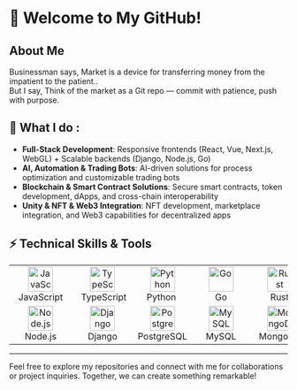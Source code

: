 # 👋 Welcome to My GitHub!

## About Me
Businessman says, <bold>Market is a device for transferring money from the impatient to the patient.</bold>. <br /> <bold>But I say, Think of the market as a Git repo — commit with patience, push with purpose.</bold>

## 🌟 What I do :

- **Full-Stack Development**: Responsive frontends (React, Vue, Next.js, WebGL) + Scalable backends (Django, Node.js, Go)
- **AI, Automation & Trading Bots**: AI-driven solutions for process optimization and customizable trading bots
- **Blockchain & Smart Contract Solutions**: Secure smart contracts, token development, dApps, and cross-chain interoperability
- **Unity & NFT & Web3 Integration**: NFT development, marketplace integration, and Web3 capabilities for decentralized apps


## ⚡ Technical Skills & Tools

<table>
  <tr>
    <td align="center" style="min-width: 90px;">
      <img src="https://skillicons.dev/icons?i=js" alt="JavaScript" width="45" height="45" />
      <br />&nbsp;&nbsp;JavaScript&nbsp;&nbsp;
    </td>
    <td align="center" style="min-width: 90px;">
      <img src="https://skillicons.dev/icons?i=ts" alt="TypeScript" width="45" height="45" />
      <br />&nbsp;&nbsp;TypeScript&nbsp;
    </td>
    <td align="center" style="min-width: 90px;">
        <img src="https://skillicons.dev/icons?i=python" alt="Python" width="45" height="45" />
        <br />&nbsp;Python&nbsp;&nbsp;
      </td>
    <td align="center" style="min-width: 90px;">
    <img src="https://skillicons.dev/icons?i=go" alt="Go" width="45" height="45" />
    <br />&nbsp;&nbsp;&nbsp;&nbsp;&nbsp;&nbsp;Go&nbsp;&nbsp;&nbsp;&nbsp;&nbsp;&nbsp;
    </td>
    <td align="center" style="min-width: 90px;">
        <img src="https://skillicons.dev/icons?i=rust" alt="Rust" width="45" height="45" />
        <br />&nbsp;&nbsp;&nbsp;&nbsp;Rust&nbsp;&nbsp;&nbsp;&nbsp;
      </td>
      <td align="center" style="min-width: 90px;">
        <img src="https://skillicons.dev/icons?i=solidity" alt="Solidity" width="45" height="45" />
        <br />Solidity
      </td>
    <td align="center" style="min-width: 90px;">
      <img src="https://skillicons.dev/icons?i=react" alt="React" width="45" height="45" />
      <br />&nbsp;&nbsp;&nbsp;&nbsp;React&nbsp;&nbsp;&nbsp;&nbsp;
    </td>
    <td align="center" style="min-width: 90px;">
      <img src="https://skillicons.dev/icons?i=nextjs" alt="Next.js" width="45" height="45" />
      <br />&nbsp;&nbsp;Next.js&nbsp;&nbsp;
    </td>
    <td align="center" style="min-width: 90px;">
      <img src="https://skillicons.dev/icons?i=vue" alt="Vue.js" width="45" height="45" />
      <br />&nbsp;&nbsp;&nbsp;&nbsp;Vue&nbsp;&nbsp;&nbsp;&nbsp;
    </td>    
    
  </tr>
  <tr>
    <td align="center" style="min-width: 90px;">
        <img src="https://skillicons.dev/icons?i=nodejs" alt="Node.js" width="45" height="45" />
        <br />&nbsp;&nbsp;Node.js&nbsp;&nbsp;
      </td>
    <td align="center" style="min-width: 90px;">
    <img src="https://skillicons.dev/icons?i=django" alt="Django" width="45" height="45" />
    <br />&nbsp;&nbsp;Django&nbsp;&nbsp;
    </td>
    <td align="center" style="min-width: 90px;">
    <img src="https://skillicons.dev/icons?i=postgres" alt="PostgreSQL" width="45" height="45" />
    <br />PostgreSQL
    </td>
    <td align="center" style="min-width: 90px;">
    <img src="https://skillicons.dev/icons?i=mysql" alt="MySQL" width="45" height="45" />
    <br />&nbsp;&nbsp;MySQL&nbsp;&nbsp;
    </td>
    <td align="center" style="min-width: 90px;">
    <img src="https://skillicons.dev/icons?i=mongodb" alt="MongoDB" width="45" height="45" />
    <br />&nbsp;MongoDB&nbsp;
    </td>
    <td align="center" style="min-width: 90px;">
    <img src="https://skillicons.dev/icons?i=redis" alt="Redis" width="45" height="45" />
    <br />&nbsp;&nbsp;Redis&nbsp;&nbsp;
    </td>
    <td align="center" style="min-width: 90px;">
      <img src="https://skillicons.dev/icons?i=git" alt="Git" width="45" height="45" />
      <br />&nbsp;&nbsp;&nbsp;&nbsp;Git&nbsp;&nbsp;&nbsp;&nbsp;
    </td>
    <td align="center" style="min-width: 90px;">
        <img src="https://skillicons.dev/icons?i=docker" alt="Docker" width="45" height="45" />
        <br />&nbsp;Docker&nbsp;
      </td>
    <td align="center" style="min-width: 90px;">
      <img src="https://skillicons.dev/icons?i=aws" alt="AWS" width="45" height="45" />
      <br />&nbsp;&nbsp;&nbsp;&nbsp;AWS&nbsp;&nbsp;&nbsp;&nbsp;
    </td>
  </tr>
</table>


---

Feel free to explore my repositories and connect with me for collaborations or project inquiries. Together, we can create something remarkable!
